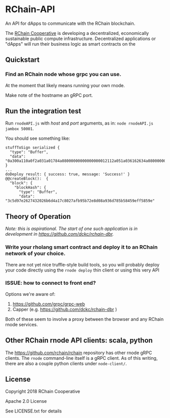 # RChain-API

An API for dApps to communicate with the RChain blockchain.

The [RChain Cooperative][1] is developing a decentralized, economically sustainable public compute infrastructure. Decentralized applications or "dApps" will run their business logic as smart contracts on the

[1]: https://www.rchain.coop/

## Quickstart
### Find an RChain node whose grpc you can use.
At the moment that likely means running your own rnode.

Make note of the hostname an gRPC port.

## Run the integration test

Run `rnodeAPI.js` with _host_ and _port_ arguments, as in: `node rnodeAPI.js jambox 50001`.

You should see something like:

```
stuffToSign serialized {
  "type": "Buffer",
  "data": "0a300a110a0f2a031a01784a08000000000000000012112a051a036162634a0800000000000000002a0800000000000000004a080000000000000000"
}
...
doDeploy result: { success: true, message: 'Success!' }
@@createBlock():  {
  "block": {
    "blockHash": {
      "type": "Buffer",
      "data": "3c5d97e2627432026b6d4a17c8027afb95b72e8d08a936d785b58459eff5859e"
```

## Theory of Operation

_Note: this is aspirational. The start of one such application is in
development in https://github.com/dckc/rchain-dbr._

### Write your rholang smart contract and deploy it to an RChain network of your choice.
There are not yet nice truffle-style build tools, so you will probably deploy your code directly using the `rnode deploy` thin client or using this very API

### ISSUE: how to connect to front end?

Options we're aware of:
  1. https://github.com/grpc/grpc-web
  1. Capper (e.g. https://github.com/dckc/rchain-dbr )

Both of these seem to involve a proxy between the browser and any
RChain rnode services.


## Other RChain rnode API clients: scala, python

The https://github.com/rchain/rchain repository has other rnode gRPC clients.
The `rnode` command-line itself is a gRPC client. As of this writing,
there are also a couple python clients under `node-client/`.


## License
Copyright 2018 RChain Cooperative

Apache 2.0 License

See LICENSE.txt for details
